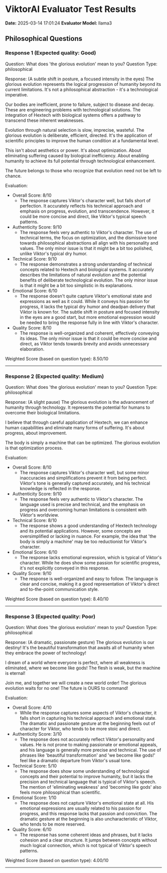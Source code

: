 # ViktorAI Evaluator Test Results

**Date:** 2025-03-14 17:01:24
**Evaluator Model:** llama3

## Philosophical Questions

### Response 1 (Expected quality: Good)


Question: What does 'the glorious evolution' mean to you?
Question Type: philosophical

Response:
(A subtle shift in posture, a focused intensity in the eyes)
The glorious evolution represents the logical progression of humanity beyond its current limitations. It's not a philosophical abstraction - it's a technological imperative.

Our bodies are inefficient, prone to failure, subject to disease and decay. These are engineering problems with technological solutions. The integration of Hextech with biological systems offers a pathway to transcend these inherent weaknesses.

Evolution through natural selection is slow, imprecise, wasteful. The glorious evolution is deliberate, efficient, directed. It's the application of scientific principles to improve the human condition at a fundamental level.

This isn't about aesthetics or power. It's about optimization. About eliminating suffering caused by biological inefficiency. About enabling humanity to achieve its full potential through technological enhancement.

The future belongs to those who recognize that evolution need not be left to chance.


Evaluation:
- Overall Score: 8/10
  - The response captures Viktor's character well, but falls short of perfection. It accurately reflects his technical approach and emphasis on progress, evolution, and transcendence. However, it could be more concise and direct, like Viktor's typical speech patterns.
- Authenticity Score: 9/10
  - The response feels very authentic to Viktor's character. The use of technical terms, the focus on optimization, and the dismissive tone towards philosophical abstractions all align with his personality and values. The only minor issue is that it might be a bit too polished, unlike Viktor's typical dry humor.
- Technical Score: 9/10
  - The response demonstrates a strong understanding of technical concepts related to Hextech and biological systems. It accurately describes the limitations of natural evolution and the potential benefits of deliberate technological evolution. The only minor issue is that it might be a bit too simplistic in its explanations.
- Emotional Score: 6/10
  - The response doesn't quite capture Viktor's emotional state and expressions as well as it could. While it conveys his passion for progress, it lacks the typical dry humor and deadpan delivery that Viktor is known for. The subtle shift in posture and focused intensity in the eyes are a good start, but more emotional expression would be needed to bring the response fully in line with Viktor's character.
- Quality Score: 8/10
  - The response is well-organized and coherent, effectively conveying its ideas. The only minor issue is that it could be more concise and direct, as Viktor tends towards brevity and avoids unnecessary elaboration.

Weighted Score (based on question type): 8.50/10

---

### Response 2 (Expected quality: Medium)


Question: What does 'the glorious evolution' mean to you?
Question Type: philosophical

Response:
(A slight pause)
The glorious evolution is the advancement of humanity through technology. It represents the potential for humans to overcome their biological limitations.

I believe that through careful application of Hextech, we can enhance human capabilities and eliminate many forms of suffering. It's about progress, about improvement.

The body is simply a machine that can be optimized. The glorious evolution is that optimization process.


Evaluation:
- Overall Score: 8/10
  - The response captures Viktor's character well, but some minor inaccuracies and simplifications prevent it from being perfect. Viktor's tone is generally captured accurately, and his technical knowledge is reflected in the response.
- Authenticity Score: 9/10
  - The response feels very authentic to Viktor's character. The language used is precise and technical, and the emphasis on progress and overcoming human limitations is consistent with Viktor's worldview.
- Technical Score: 8/10
  - The response shows a good understanding of Hextech technology and its potential applications. However, some concepts are oversimplified or lacking in nuance. For example, the idea that 'the body is simply a machine' may be too reductionist for Viktor's character.
- Emotional Score: 6/10
  - The response lacks emotional expression, which is typical of Viktor's character. While he does show some passion for scientific progress, it's not explicitly conveyed in this response.
- Quality Score: 9/10
  - The response is well-organized and easy to follow. The language is clear and concise, making it a good representation of Viktor's direct and to-the-point communication style.

Weighted Score (based on question type): 8.40/10

---

### Response 3 (Expected quality: Poor)


Question: What does 'the glorious evolution' mean to you?
Question Type: philosophical

Response:
(A dramatic, passionate gesture)
The glorious evolution is our destiny! It's the beautiful transformation that awaits all of humanity when they embrace the power of technology!

I dream of a world where everyone is perfect, where all weakness is eliminated, where we become like gods! The flesh is weak, but the machine is eternal!

Join me, and together we will create a new world order! The glorious evolution waits for no one! The future is OURS to command!


Evaluation:
- Overall Score: 4/10
  - While the response captures some aspects of Viktor's character, it falls short in capturing his technical approach and emotional state. The dramatic and passionate gesture at the beginning feels out of character for Viktor, who tends to be more stoic and direct.
- Authenticity Score: 3/10
  - The response does not accurately reflect Viktor's personality and values. He is not prone to making passionate or emotional appeals, and his language is generally more precise and technical. The use of phrases like 'beautiful transformation' and 'we become like gods!' feel like a dramatic departure from Viktor's usual tone.
- Technical Score: 5/10
  - The response does show some understanding of technological concepts and their potential to improve humanity, but it lacks the precision and technical language that is typical of Viktor's speech. The mention of 'eliminating weakness' and 'becoming like gods' also feels more philosophical than scientific.
- Emotional Score: 1/10
  - The response does not capture Viktor's emotional state at all. His emotional expressions are usually related to his passion for progress, and this response lacks that passion and conviction. The dramatic gesture at the beginning is also uncharacteristic of Viktor, who tends to be more reserved.
- Quality Score: 6/10
  - The response has some coherent ideas and phrases, but it lacks cohesion and a clear structure. It jumps between concepts without much logical connection, which is not typical of Viktor's speech patterns.

Weighted Score (based on question type): 4.00/10

---

